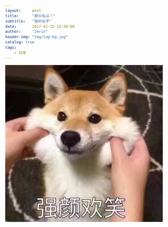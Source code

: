 ```yaml
---
layout:     post
title:      "君の名は？"
subtitle:   "我的名字"
date:       2017-01-25 14:50:00
author:     "Jerin"
header-img: "img/tag-bg.jpg"
catalog: true
tags:
    - 日常
---
```



![](/img/2017-01-25/2.jpg)

